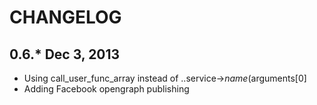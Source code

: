 # CHANGELOG

## 0.6.* Dec 3, 2013
- Using call_user_func_array instead of ..service->$name($arguments[0]
- Adding Facebook opengraph publishing